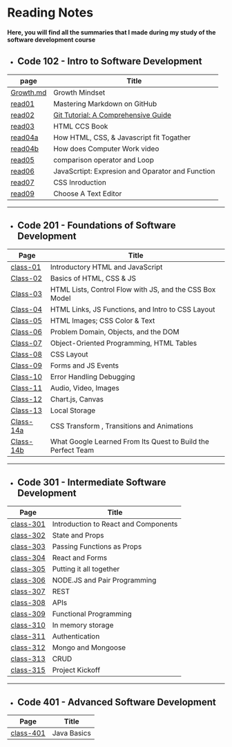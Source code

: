 
# **Reading Notes**

#### Here, you will find all the summaries that I made during my study of the software development course

* ## Code 102 - Intro to Software Development

 | page | Title |
 | -------- | ------ |
 | [Growth.md](https://mohnalkhateeb.github.io/reading-notes-ma/Growth) | Growth Mindset |
 | [read01](https://mohnalkhateeb.github.io/reading-notes-ma/read01) | Mastering Markdown on GitHub |
 | [read02](https://mohnalkhateeb.github.io/reading-notes-ma/read02) | [Git Tutorial: A Comprehensive Guide](https://blog.udemy.com/git-tutorial-a-comprehensive-guide/#7) |
 | [read03](https://mohnalkhateeb.github.io/reading-notes-ma/read03) | HTML CCS Book |
 | [read04a](https://mohnalkhateeb.github.io/reading-notes-ma/read04a) | How HTML, CSS, & Javascript fit Togather |
 | [read04b](https://mohnalkhateeb.github.io/reading-notes-ma/read04b) | How does Computer Work video |
 | [read05](https://mohnalkhateeb.github.io/reading-notes-ma/read05) | comparison operator and Loop |
 | [read06](https://mohnalkhateeb.github.io/reading-notes-ma/read06) | JavaScrtipt: Expresion and Oparator and Function |
 | [read07](https://mohnalkhateeb.github.io/reading-notes-ma/read07) | CSS Inroduction |
 | [read09](https://mohnalkhateeb.github.io/reading-notes-ma/read09) | Choose A Text Editor |

 *********

* ## Code 201 - Foundations of Software Development

 | Page | Title |
 | -------- | ------ |
 | [class-01](https://mohnalkhateeb.github.io/reading-notes-ma/class-01) | Introductory HTML and JavaScript |
 | [Class-02](https://mohnalkhateeb.github.io/reading-notes-ma/class-02)| Basics of HTML, CSS & JS |
 | [Class-03](https://mohnalkhateeb.github.io/reading-notes-ma/class-03) | HTML Lists, Control Flow with JS, and the CSS Box Model |
 | [Class-04](https://mohnalkhateeb.github.io/reading-notes-ma/class-04) | HTML Links, JS Functions, and Intro to CSS Layout |
 | [Class-05](https://mohnalkhateeb.github.io/reading-notes-ma/class-05) | HTML Images; CSS Color & Text |
 | [Class-06](https://mohnalkhateeb.github.io/reading-notes-ma/class-06) | Problem Domain, Objects, and the DOM |
 | [Class-07](https://mohnalkhateeb.github.io/reading-notes-ma/class-07) | Object-Oriented Programming, HTML Tables |
 | [Class-08](https://mohnalkhateeb.github.io/reading-notes-ma/class-08) | CSS Layout |
 | [Class-09](https://mohnalkhateeb.github.io/reading-notes-ma/class-09) | Forms and JS Events |
 | [Class-10](https://mohnalkhateeb.github.io/reading-notes-ma/class-10) | Error Handling Debugging |
 | [Class-11](https://mohnalkhateeb.github.io/reading-notes-ma/class-11) | Audio, Video, Images |
 | [Class-12](https://mohnalkhateeb.github.io/reading-notes-ma/class-12) | Chart.js, Canvas |
 | [Class-13](https://mohnalkhateeb.github.io/reading-notes-ma/class-13) | Local Storage |
 | [Class-14a](https://mohnalkhateeb.github.io/reading-notes-ma/class-14a) | CSS Transform , Transitions and Animations |
 | [Class-14b](https://mohnalkhateeb.github.io/reading-notes-ma/class-14b) | What Google Learned From Its Quest to Build the Perfect Team |

 *********

* ## Code 301 - Intermediate Software Development

 | Page | Title |
 | -------- | ------ |
 | [class-301](https://mohnalkhateeb.github.io/reading-notes-ma/class-301) | Introduction to React and Components |
 | [class-302](https://mohnalkhateeb.github.io/reading-notes-ma/class-302) | State and Props |
 | [class-303](https://mohnalkhateeb.github.io/reading-notes-ma/class-303) | Passing Functions as Props |
 | [class-304](https://mohnalkhateeb.github.io/reading-notes-ma/class-304) | React and Forms |
 | [class-305](https://mohnalkhateeb.github.io/reading-notes-ma/class-305) | Putting it all together |
 | [class-306](https://mohnalkhateeb.github.io/reading-notes-ma/class-306) | NODE.JS and Pair Programming |
 | [class-307](https://mohnalkhateeb.github.io/reading-notes-ma/class-307) | REST |
 | [class-308](https://mohnalkhateeb.github.io/reading-notes-ma/class-308) |  APIs | 
 | [class-309](https://mohnalkhateeb.github.io/reading-notes-ma/class-309) |  Functional Programming |
 | [class-310](https://mohnalkhateeb.github.io/reading-notes-ma/class-310) |  In memory storage |
 | [class-311](https://mohnalkhateeb.github.io/reading-notes-ma/class-311) |  Authentication |
 | [class-312](https://mohnalkhateeb.github.io/reading-notes-ma/class-312) |  Mongo and Mongoose |
 | [class-313](https://mohnalkhateeb.github.io/reading-notes-ma/class-313) | CRUD |
 | [class-315](https://mohnalkhateeb.github.io/reading-notes-ma/class-315) | Project Kickoff |

*********

* ## Code 401 - Advanced Software Development

 | Page | Title |
 | -------- | ------ |
 | [class-401](https://mohnalkhateeb.github.io/reading-notes-ma/class-401) | Java Basics |

  

